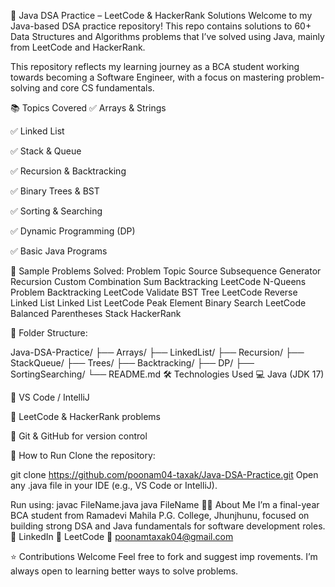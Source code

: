 📘 Java DSA Practice – LeetCode & HackerRank Solutions
Welcome to my Java-based DSA practice repository! This repo contains solutions to 60+ Data Structures and Algorithms problems that I’ve solved using Java, mainly from LeetCode and HackerRank.

This repository reflects my learning journey as a BCA student working towards becoming a Software Engineer, with a focus on mastering problem-solving and core CS fundamentals.

📚 Topics Covered
✅ Arrays & Strings

✅ Linked List

✅ Stack & Queue

✅ Recursion & Backtracking

✅ Binary Trees & BST

✅ Sorting & Searching

✅ Dynamic Programming (DP)

✅ Basic Java Programs

🧠 Sample Problems Solved:
Problem	Topic	Source
Subsequence Generator	Recursion	Custom
Combination Sum	Backtracking	LeetCode
N-Queens Problem	Backtracking	LeetCode
Validate BST	Tree	LeetCode
Reverse Linked List	Linked List	LeetCode
Peak Element	Binary Search	LeetCode
Balanced Parentheses	Stack	HackerRank

📁 Folder Structure:

Java-DSA-Practice/
├── Arrays/
├── LinkedList/
├── Recursion/
├── StackQueue/
├── Trees/
├── Backtracking/
├── DP/
├── SortingSearching/
└── README.md
🛠 Technologies Used
💻 Java (JDK 17)

🧪 VS Code / IntelliJ

📌 LeetCode & HackerRank problems

🔗 Git & GitHub for version control

🚀 How to Run
Clone the repository:

git clone https://github.com/poonam04-taxak/Java-DSA-Practice.git
Open any .java file in your IDE (e.g., VS Code or IntelliJ).

Run using:
javac FileName.java
java FileName
🙋‍♀️ About Me
I’m a final-year BCA student from Ramadevi Mahila P.G. College, Jhunjhunu, focused on building strong DSA and Java fundamentals for software development roles.
🔗 LinkedIn
🔗 LeetCode
📧 poonamtaxak04@gmail.com

⭐ Contributions Welcome
Feel free to fork and suggest imp rovements. I’m always open to learning better ways to solve problems.

